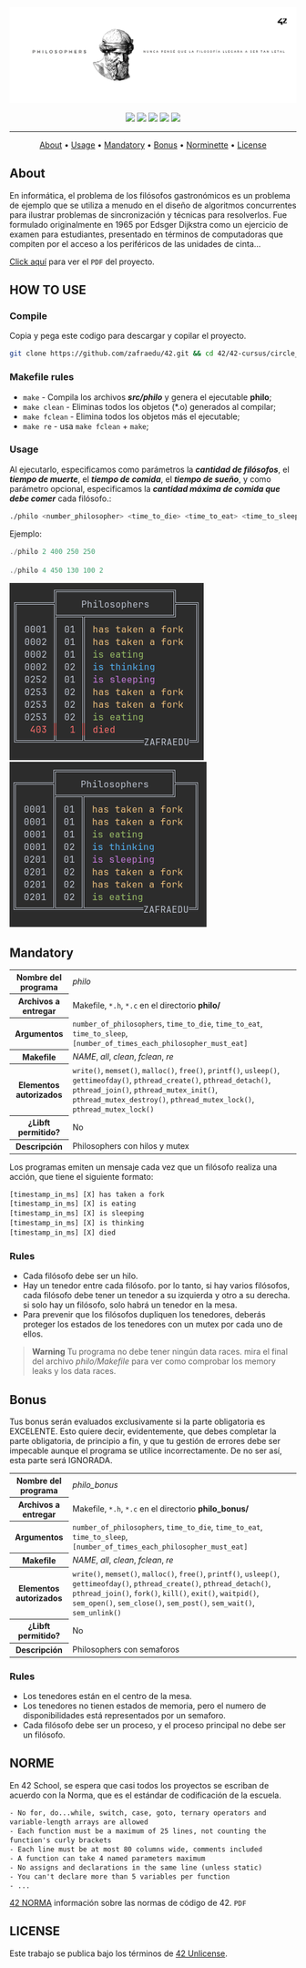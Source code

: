 ![header push_swap](./assets/header_philo.png)

<div align="center">
	<img src="https://img.shields.io/badge/status-finished-success?color=%2300599C&style=flat" />
	<img src="https://img.shields.io/badge/score-125%20%2F%20100-success?color=%2300599C&style=flat" />
	<img src="https://img.shields.io/badge/evaluated-03%20%2F%2011%20%2F%202023-success?color=%2300599C&style=flat" />
	<img src="https://img.shields.io/badge/C-00599C?style=flat&logo=c&logoColor=white" />
	<img src='https://img.shields.io/badge/Málaga-00599C?style=flat&logo=42&logoColor=white'/>
</div>

---

<p align="center">
	<a href="#about">About</a> •
	<a href="#how-to-use">Usage</a> •
	<a href="#mandatory">Mandatory</a> •
	<a href="#bonus">Bonus</a> •
	<a href="#norme">Norminette</a> •
	<a href="#license">License</a>
</p>

## About

En informática, el problema de los filósofos gastronómicos es un problema de ejemplo que se utiliza a menudo
en el diseño de algoritmos concurrentes para ilustrar problemas de sincronización y técnicas para resolverlos.
Fue formulado originalmente en 1965 por Edsger Dijkstra como un ejercicio de examen para estudiantes, presentado
en términos de computadoras que compiten por el acceso a los periféricos de las unidades de cinta...

[Click aquí](./assets/es.subject.pdf) para ver el `PDF` del proyecto.

## HOW TO USE

### Compile

Copia y pega este codigo para descargar y copilar el proyecto.

```bash
git clone https://github.com/zafraedu/42.git && cd 42/42-cursus/circle_3/philosophers && make
```

### Makefile rules

- `make` - Compila los archivos **_src/philo_** y genera el ejecutable **philo**;
- `make clean` - Eliminas todos los objetos (\*.o) generados al compilar;
- `make fclean` - Elimina todos los objetos más el ejecutable;
- `make re` - usa `make fclean` + `make`;

### Usage

Al ejecutarlo, especificamos como parámetros la **_cantidad de filósofos_**, el **_tiempo de muerte_**,
el **_tiempo de comida_**, el **_tiempo de sueño_**, y como parámetro opcional, especificamos la
**_cantidad máxima de comida que debe comer_** cada filósofo.:

```bash
./philo <number_philosopher> <time_to_die> <time_to_eat> <time_to_sleep> [number_of_time_each_philosophers_must_eat]
```

Ejemplo:

```java
./philo 2 400 250 250

./philo 4 450 130 100 2
```

![ejemplo1](./assets/img1.png)
![ejemplo2](./assets/img2.png)

## Mandatory

<table>
  <tr>
    <th>Nombre del programa</th>
    <td><i>philo</i></td>
  </tr>
  <tr>
    <th>Archivos a entregar</th>
    <td>Makefile, <code>*.h</code>, <code>*.c</code> en el directorio <b>philo/</b></td>
  </tr>
  <tr>
	<th>Argumentos</th>
	<td><code>number_of_philosophers</code>, <code>time_to_die</code>, <code>time_to_eat</code>, <code>time_to_sleep</code>, <code>[number_of_times_each_philosopher_must_eat]</code></td>
  </tr>
  <tr>
    <th>Makefile</th>
    <td><i>NAME</i>, <i>all</i>, <i>clean</i>, <i>fclean</i>, <i>re</i></td>
  </tr>
  <tr>
    <th>Elementos autorizados</th>
    <td><code>write()</code>, <code>memset()</code>, <code>malloc()</code>, <code>free()</code>, <code>printf()</code>, <code>usleep()</code>, <code>gettimeofday()</code>, <code>pthread_create()</code>, <code>pthread_detach()</code>, <code>pthread_join()</code>, <code>pthread_mutex_init()</code>, <code>pthread_mutex_destroy()</code>, <code>pthread_mutex_lock()</code>, <code>pthread_mutex_lock()</code></td>
  </tr>
  <tr>
    <th>¿Libft permitido?</th>
    <td>No</td>
  </tr>
  <tr>
    <th>Descripción</th>
    <td>Philosophers con hilos y mutex</td>
  </tr>
</table>

Los programas emiten un mensaje cada vez que un filósofo realiza una acción, que tiene el siguiente formato:

```js
[timestamp_in_ms] [X] has taken a fork
[timestamp_in_ms] [X] is eating
[timestamp_in_ms] [X] is sleeping
[timestamp_in_ms] [X] is thinking
[timestamp_in_ms] [X] died
```

### Rules

- Cada filósofo debe ser un hilo.
- Hay un tenedor entre cada filósofo. por lo tanto, si hay varios filósofos, cada filósofo
  debe tener un tenedor a su izquierda y otro a su derecha. si solo hay un filósofo,
  solo habrá un tenedor en la mesa.
- Para prevenir que los filósofos dupliquen los tenedores, deberás proteger los estados
  de los tenedores con un mutex por cada uno de ellos.

> **Warning**
> Tu programa no debe tener ningún data races.
> mira el final del archivo _philo/Makefile_ para ver como comprobar los
> memory leaks y los data races.

## Bonus

Tus bonus serán evaluados exclusivamente si la parte obligatoria es EXCELENTE.
Esto quiere decir, evidentemente, que debes completar la parte obligatoria, de principio
a fin, y que tu gestión de errores debe ser impecable aunque el programa se utilice
incorrectamente. De no ser así, esta parte será IGNORADA.

<table>
  <tr>
    <th>Nombre del programa</th>
    <td><i>philo_bonus</i></td>
  </tr>
  <tr>
    <th>Archivos a entregar</th>
    <td>Makefile, <code>*.h</code>, <code>*.c</code> en el directorio <b>philo_bonus/</b></td>
  </tr>
  <tr>
	<th>Argumentos</th>
	<td><code>number_of_philosophers</code>, <code>time_to_die</code>, <code>time_to_eat</code>, 		<code>time_to_sleep</code>, <code>[number_of_times_each_philosopher_must_eat]</code></td>
  </tr>
  <tr>
    <th>Makefile</th>
    <td><i>NAME</i>, <i>all</i>, <i>clean</i>, <i>fclean</i>, <i>re</i></td>
  </tr>
  <tr>
    <th>Elementos autorizados</th>
    <td><code>write()</code>, <code>memset()</code>, <code>malloc()</code>, <code>free()</code>, <code>printf()</code>, <code>usleep()</code>, <code>gettimeofday()</code>, <code>pthread_create()</code>, <code>pthread_detach()</code>, <code>pthread_join()</code>, <code>fork()</code>, <code>kill()</code>, <code>exit()</code>, <code>waitpid()</code>, <code>sem_open()</code>, <code>sem_close()</code>, <code>sem_post()</code>, <code>sem_wait()</code>, <code>sem_unlink()</code></td>
  </tr>
  <tr>
    <th>¿Libft permitido?</th>
    <td>No</td>
  </tr>
  <tr>
    <th>Descripción</th>
    <td>Philosophers con semaforos</td>
  </tr>
</table>

### Rules

- Los tenedores están en el centro de la mesa.
- Los tenedores no tienen estados de memoria, pero el numero de disponibilidades está representados por un semaforo.
- Cada filósofo debe ser un proceso, y el proceso principal no debe ser un filósofo.

## NORME

En 42 School, se espera que casi todos los proyectos se escriban de acuerdo con la Norma, que es el estándar de codificación de la escuela.

```
- No for, do...while, switch, case, goto, ternary operators and variable-length arrays are allowed
- Each function must be a maximum of 25 lines, not counting the function's curly brackets
- Each line must be at most 80 columns wide, comments included
- A function can take 4 named parameters maximum
- No assigns and declarations in the same line (unless static)
- You can't declare more than 5 variables per function
- ...
```

[42 NORMA](https://github.com/zafraedu/42/blob/master/public/es_norm.pdf) información sobre las normas de código de 42. `PDF`

## LICENSE

Este trabajo se publica bajo los términos de [42 Unlicense](https://github.com/zafraedu/42/blob/master/LICENSE).
